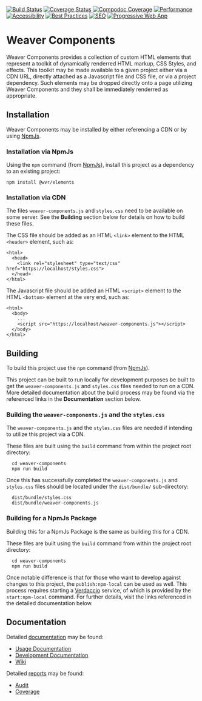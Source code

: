 [![Build Status](https://github.com/TAMULib/weaver-components/workflows/Build/badge.svg)](https://github.com/TAMULib/weaver-components/actions?query=workflow%3ABuild)
[![Coverage Status](https://coveralls.io/repos/github/TAMULib/weaver-components/badge.svg?branch=master)](https://coveralls.io/github/TAMULib/weaver-components?branch=master) [![Compodoc Coverage](https://tamulib.github.io/weaver-components/docs/development/images/coverage-badge-documentation.svg)](https://tamulib.github.io/weaver-components/docs/development/coverage.html)
[![Performance](https://tamulib.github.io/weaver-components/reports/audit/assets/performance.svg)](https://tamulib.github.io/weaver-components/reports/audit/#performance)
[![Accessibility](https://tamulib.github.io/weaver-components/reports/audit/assets/accessibility.svg)](https://tamulib.github.io/weaver-components/reports/audit/#accessibility)
[![Best Practices](https://tamulib.github.io/weaver-components/reports/audit/assets/best-practices.svg)](https://tamulib.github.io/weaver-components/reports/audit/#best-practices)
[![SEO](https://tamulib.github.io/weaver-components/reports/audit/assets/seo.svg)](https://tamulib.github.io/weaver-components/reports/audit/#seo)
[![Progressive Web App](https://tamulib.github.io/weaver-components/reports/audit/assets/pwa.svg)](https://tamulib.github.io/weaver-components/reports/audit/#pwa)

# Weaver Components

Weaver Components provides a collection of custom HTML elements that represent a toolkit of dynamically renderred HTML markup, CSS Styles, and effects. This toolkit may be made available to a given project either via a CDN URL, directly attached as a Javascript file and CSS file, or via a project dependency. Such elements may be dropped directly onto a page utilizing Weaver Components and they shall be immediately renderred as appropriate.

## Installation

Weaver Components may be installed by either referencing a CDN or by using [NpmJs](https://www.npmjs.com/).

### Installation via NpmJs

Using the `npm` command (from [NpmJs](https://www.npmjs.com/)), install this project as a dependency to an existing project:
```
npm install @wvr/elements
```

### Installation via CDN

The files `weaver-components.js` and `styles.css` need to be available on some server.
See the **Building** section below for details on how to build these files.

The CSS file should be added as an HTML `<link>` element to the HTML `<header>` element, such as:
```
<html>
  <head>
    <link rel="stylesheet" type="text/css" href="https://localhost/styles.css">
  </head>
</html>
```

The Javascript file should be added an HTML `<script>` element to the HTML `<bottom>` element at the very end, such as:
```
<html>
  <body>
    ...
    <script src="https://localhost/weaver-components.js"></script>
  </body>
</html>
```

## Building

To build this project use the `npm` command (from [NpmJs](https://www.npmjs.com/)).

This project can be built to run locally for development purposes be built to get the `weaver-components.js` and `styles.css` files needed to run on a CDN.
More detailed documentation about the build process may be found via the referenced links in the **Documentation** section below.

### Building the `weaver-components.js` and the `styles.css`

The `weaver-components.js` and the `styles.css` files are needed if intending to utilize this project via a CDN.

These files are built using the `build` command from within the project root directory:
```
  cd weaver-components
  npm run build
```

Once this has successfully completed the `weaver-components.js` and `styles.css` files should be located under the `dist/bundle/` sub-directory:
```
  dist/bundle/styles.css
  dist/bundle/weaver-components.js
```

### Building for a NpmJs Package

Building this for a NpmJs Package is the same as building this for a CDN.

These files are built using the `build` command from within the project root directory:
```
  cd weaver-components
  npm run build
```

Once notable difference is that for those who want to develop against changes to this project, the `publish:npm-local` can be used as well.
This process requires starting a [Verdaccio](https://verdaccio.org/) service, of which is provided by the `start:npm-local` command.
For further details, visit the links referenced in the detailed documentation below.

## Documentation

Detailed [documentation](https://tamulib.github.io/weaver-components/docs) may be found:
- [Usage Documentation](https://tamulib.github.io/weaver-components/docs/usage)
- [Development Documentation](https://tamulib.github.io/weaver-components/docs/development/index.html)
- [Wiki](https://github.com/TAMULib/weaver-components/wiki)

Detailed [reports](https://tamulib.github.io/weaver-components/reports) may be found:
- [Audit](https://tamulib.github.io/weaver-components/reports/audit/index.html)
- [Coverage](https://tamulib.github.io/weaver-components/reports/coverage/wvr-elements/index.html)
